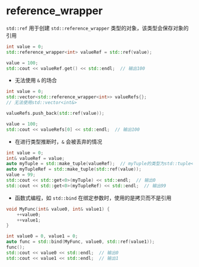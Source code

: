 # reference_wrapper

`std::ref` 用于创建 `std::reference_wrapper` 类型的对象，该类型会保存对象的引用

```cpp
int value = 0;
std::reference_wrapper<int> valueRef = std::ref(value);

value = 100;
std::cout << valueRef.get() << std::endl;  // 输出100
```

- 无法使用 `&` 的场合

```cpp
int value = 0;
std::vector<std::reference_wrapper<int>> valueRefs{};
// 无法使用std::vector<int&>

valueRefs.push_back(std::ref(value));

value = 100;
std::cout << valueRefs[0] << std::endl;  // 输出100
```

- 在进行类型推断时，`&` 会被丢弃的情况

```cpp
int value = 0;
int& valueRef = value;
auto myTuple = std::make_tuple(valueRef);  // myTuple的类型为std::tuple<int>，&被丢弃
auto myTupleRef = std::make_tuple(std::ref(value));
value = 99;
std::cout << std::get<0>(myTuple) << std::endl;  // 输出0
std::cout << std::get<0>(myTupleRef) << std::endl;  // 输出99
```

- 函数式编程，如 `std::bind` 在绑定参数时，使用的是拷贝而不是引用

```cpp
void MyFunc(int& value0, int& value1) {
    ++value0;
    ++value1;
}

int value0 = 0, value1 = 0;
auto func = std::bind(MyFunc, value0, std::ref(value1));
func();
std::cout << value0 << std::endl;  // 输出0
std::cout << value1 << std::endl;  // 输出1
```
